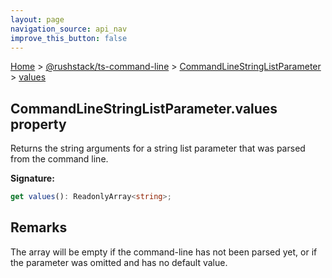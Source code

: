 ```yaml
---
layout: page
navigation_source: api_nav
improve_this_button: false
---
```



[Home](./index.md) &gt; [@rushstack/ts-command-line](./ts-command-line.md) &gt; [CommandLineStringListParameter](./ts-command-line.commandlinestringlistparameter.md) &gt; [values](./ts-command-line.commandlinestringlistparameter.values.md)

## CommandLineStringListParameter.values property

Returns the string arguments for a string list parameter that was parsed from the command line.

<b>Signature:</b>

```typescript
get values(): ReadonlyArray<string>;
```

## Remarks

The array will be empty if the command-line has not been parsed yet, or if the parameter was omitted and has no default value.

